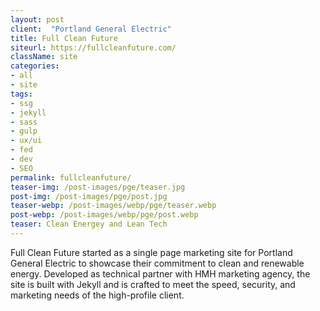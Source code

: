 ```yaml
---
layout: post
client:  "Portland General Electric"
title: Full Clean Future
siteurl: https://fullcleanfuture.com/
className: site
categories:
- all
- site
tags:
- ssg
- jekyll
- sass
- gulp
- ux/ui
- fed
- dev
- SEO
permalink: fullcleanfuture/
teaser-img: /post-images/pge/teaser.jpg
post-img: /post-images/pge/post.jpg
teaser-webp: /post-images/webp/pge/teaser.webp
post-webp: /post-images/webp/pge/post.webp
teaser: Clean Energey and Lean Tech
---
```

Full Clean Future started as a single page marketing site for Portland General Electric to showcase their commitment to clean and renewable energy. Developed as technical partner with HMH marketing agency, the site is built with Jekyll and is crafted to meet the speed, security, and marketing needs of the high-profile client.